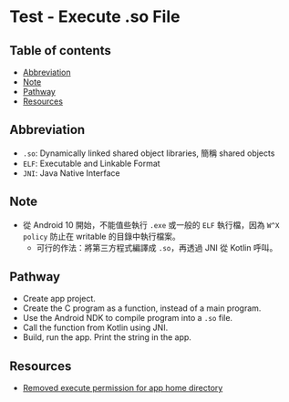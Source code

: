 <!-- omit in toc -->
# Test - Execute .so File

<!-- omit in toc -->
## Table of contents

- [Abbreviation](#abbreviation)
- [Note](#note)
- [Pathway](#pathway)
- [Resources](#resources)

## Abbreviation

- `.so`: Dynamically linked shared object libraries, 簡稱 shared objects
- `ELF`: Executable and Linkable Format
- `JNI`: Java Native Interface

## Note

- 從 Android 10 開始，不能值些執行 `.exe` 或一般的 `ELF` 執行檔，因為
  `W^X policy` 防止在 writable 的目錄中執行檔案。
  - 可行的作法：將第三方程式編譯成 `.so`，再透過 JNI 從 Kotlin 呼叫。

## Pathway

- Create app project.
- Create the C program as a function, instead of a main program.
- Use the Android NDK to compile program into a `.so` file.
- Call the function from Kotlin using JNI.
- Build, run the app. Print the string in the app.

## Resources

- [Removed execute permission for app home directory](https://developer.android.com/about/versions/10/behavior-changes-10?authuser=1#execute-permission)
